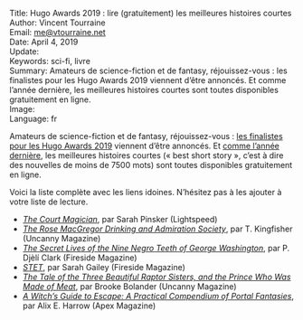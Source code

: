 Title:     Hugo Awards 2019 : lire (gratuitement) les meilleures histoires courtes  
Author:    Vincent Tourraine  
Email:     me@vtourraine.net  
Date:      April 4, 2019  
Update:    
Keywords:  sci-fi, livre  
Summary:   Amateurs de science-fiction et de fantasy, réjouissez-vous : les finalistes pour les Hugo Awards 2019 viennent d’être annoncés. Et comme l’année dernière, les meilleures histoires courtes sont toutes disponibles gratuitement en ligne.  
Image:     
Language:  fr  

Amateurs de science-fiction et de fantasy, réjouissez-vous : [les finalistes pour les Hugo Awards 2019](http://www.thehugoawards.org/2019/04/2019-hugo-award-1944-retro-hugo-award-finalists/) viennent d’être annoncés. Et [comme l’année dernière](https://www.vtourraine.net/blog/2018/hugo-short-stories), les meilleures histoires courtes (« best short story », c’est à dire des nouvelles de moins de 7500 mots) sont toutes disponibles gratuitement en ligne.

Voici la liste complète avec les liens idoines. N’hésitez pas à les ajouter à votre liste de lecture.

- [_The Court Magician_](http://www.lightspeedmagazine.com/fiction/the-court-magician/), par Sarah Pinsker (Lightspeed)
- [_The Rose MacGregor Drinking and Admiration Society_](https://uncannymagazine.com/article/the-rose-macgregor-drinking-and-admiration-society/), par T. Kingfisher (Uncanny Magazine)
- [_The Secret Lives of the Nine Negro Teeth of George Washington_](https://firesidefiction.com/the-secret-lives-of-the-nine-negro-teeth-of-george-washington), par P. Djèlí Clark (Fireside Magazine)
- [_STET_](https://firesidefiction.com/stet), par Sarah Gailey (Fireside Magazine)
- [_The Tale of the Three Beautiful Raptor Sisters, and the Prince Who Was Made of Meat_](https://uncannymagazine.com/article/the-tale-of-the-three-beautiful-raptor-sisters-and-the-prince-who-was-made-of-meat/), par Brooke Bolander (Uncanny Magazine)
- [_A Witch’s Guide to Escape: A Practical Compendium of Portal Fantasies_](https://www.apex-magazine.com/a-witchs-guide-to-escape-a-practical-compendium-of-portal-fantasies/), par Alix E. Harrow (Apex Magazine)
